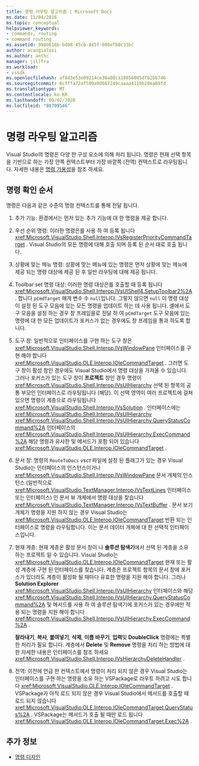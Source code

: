 ```yaml
---
title: 명령 라우팅 알고리즘 | Microsoft Docs
ms.date: 11/04/2016
ms.topic: conceptual
helpviewer_keywords:
- commands, routing
- command routing
ms.assetid: 998b616b-bd08-45cb-845f-808efb8c33bc
author: acangialosi
ms.author: anthc
manager: jillfra
ms.workload:
- vssdk
ms.openlocfilehash: af8d3e53e09214ce36a80ca18856085dfb2bb746
ms.sourcegitcommit: 6cfffa72af599a9d667249caaaa411bb28ea69fd
ms.translationtype: MT
ms.contentlocale: ko-KR
ms.lasthandoff: 09/02/2020
ms.locfileid: "80709546"
---
```

# <a name="command-routing-algorithm"></a>명령 라우팅 알고리즘
Visual Studio의 명령은 다양 한 구성 요소에 의해 처리 됩니다. 명령은 현재 선택 항목을 기반으로 하는 가장 안쪽 컨텍스트부터 가장 바깥쪽 (전역) 컨텍스트로 라우팅됩니다. 자세한 내용은 [명령 가용성](../../extensibility/internals/command-availability.md)을 참조 하세요.

## <a name="order-of-command-resolution"></a>명령 확인 순서
 명령은 다음과 같은 수준의 명령 컨텍스트를 통해 전달 됩니다.

1. 추가 기능: 환경에서는 먼저 있는 추가 기능에 대 한 명령을 제공 합니다.

2. 우선 순위 명령: 이러한 명령은를 사용 하 여 등록 됩니다 <xref:Microsoft.VisualStudio.Shell.Interop.IVsRegisterPriorityCommandTarget> . Visual Studio의 모든 명령에 대해 호출 되며 등록 된 순서 대로 호출 됩니다.

3. 상황에 맞는 메뉴 명령: 상황에 맞는 메뉴에 있는 명령은 먼저 상황에 맞는 메뉴에 제공 되는 명령 대상에 제공 된 후 일반 라우팅에 대해 제공 됩니다.

4. Toolbar set 명령 대상: 이러한 명령 대상은를 호출할 때 등록 됩니다 <xref:Microsoft.VisualStudio.Shell.Interop.IVsUIShell4.SetupToolbar2%2A> . 합니다 `pCmdTarget` 매개 변수 수 `null`입니다. 그렇지 않으면 `null` 이 명령 대상이 설정 된 도구 모음에 있는 모든 명령을 업데이트 하는 데 사용 됩니다. 셸에서 도구 모음을 설정 하는 경우 창 프레임을로 전달 하 여 `pCmdTarget` 도구 모음에 있는 명령에 대 한 모든 업데이트가 포커스가 없는 경우에도 창 프레임을 통과 하도록 합니다.

5. 도구 창: 일반적으로 인터페이스를 구현 하는 도구 창은 <xref:Microsoft.VisualStudio.Shell.Interop.IVsWindowPane> 인터페이스를 구현 해야 합니다 <xref:Microsoft.VisualStudio.OLE.Interop.IOleCommandTarget> . 그러면 도구 창이 활성 창인 경우에도 Visual Studio에서 명령 대상을 가져올 수 있습니다. 그러나 포커스가 있는 도구 창이 **프로젝트** 창인 경우 명령이 <xref:Microsoft.VisualStudio.Shell.Interop.IVsUIHierarchy> 선택 된 항목의 공통 부모인 인터페이스로 라우팅됩니다 (해당). 이 선택 영역이 여러 프로젝트에 걸쳐 있으면 명령이 계층으로 라우팅됩니다 <xref:Microsoft.VisualStudio.Shell.Interop.IVsSolution> . 인터페이스에는 <xref:Microsoft.VisualStudio.Shell.Interop.IVsUIHierarchy> <xref:Microsoft.VisualStudio.Shell.Interop.IVsUIHierarchy.QueryStatusCommand%2A> 인터페이스의 <xref:Microsoft.VisualStudio.Shell.Interop.IVsUIHierarchy.ExecCommand%2A> 해당 명령과 유사한 및 메서드가 포함 되어 있습니다 <xref:Microsoft.VisualStudio.OLE.Interop.IOleCommandTarget> .

6. 문서 창: 명령의 `RouteToDocs` *vsct* 파일에 설정 된 플래그가 있는 경우 Visual Studio는 인터페이스의 인스턴스이거나 <xref:Microsoft.VisualStudio.Shell.Interop.IVsWindowPane> 문서 개체의 인스턴스 (일반적으로 <xref:Microsoft.VisualStudio.TextManager.Interop.IVsTextLines> 인터페이스 또는 인터페이스) 인 문서 뷰 개체에서 명령 대상을 찾습니다 <xref:Microsoft.VisualStudio.TextManager.Interop.IVsTextBuffer> . 문서 보기 개체가 명령을 지원 하지 않는 경우 Visual Studio는 <xref:Microsoft.VisualStudio.OLE.Interop.IOleCommandTarget> 반환 되는 인터페이스로 명령을 라우팅합니다. 이는 문서 데이터 개체에 대 한 선택적 인터페이스입니다.

7. 현재 계층: 현재 계층은 활성 문서 창이 나 **솔루션 탐색기**에서 선택 된 계층을 소유 하는 프로젝트 일 수 있습니다. Visual Studio는 <xref:Microsoft.VisualStudio.OLE.Interop.IOleCommandTarget> 현재 또는 활성 계층에 구현 된 인터페이스를 찾습니다. 계층은 프로젝트 항목의 문서 창에 포커스가 있더라도 계층이 활성화 될 때마다 유효한 명령을 지원 해야 합니다. 그러나 **Solution Explorer** <xref:Microsoft.VisualStudio.Shell.Interop.IVsUIHierarchy> 인터페이스와 해당 <xref:Microsoft.VisualStudio.Shell.Interop.IVsUIHierarchy.QueryStatusCommand%2A> 및 메서드를 사용 하 여 솔루션 탐색기에 포커스가 있는 경우에만 적용 되는 명령을 지원 해야 합니다 <xref:Microsoft.VisualStudio.Shell.Interop.IVsUIHierarchy.ExecCommand%2A> .

     **잘라내기**, **복사**, **붙여넣기**, **삭제**, **이름 바꾸기**, **입력**및 **DoubleClick** 명령에는 특별 한 처리가 필요 합니다. 계층에서 **Delete** 및 **Remove** 명령을 처리 하는 방법에 대 한 자세한 내용은 인터페이스를 참조 하세요 <xref:Microsoft.VisualStudio.Shell.Interop.IVsHierarchyDeleteHandler> .

8. 전역: 이전에 언급 한 컨텍스트에서 명령이 처리 되지 않은 경우 Visual Studio는 인터페이스를 구현 하는 명령을 소유 하는 VSPackage로 라우트 하려고 시도 합니다 <xref:Microsoft.VisualStudio.OLE.Interop.IOleCommandTarget> . VSPackage가 아직 로드 되지 않은 경우 Visual Studio에서 메서드를 호출할 때 로드 되지 않습니다 <xref:Microsoft.VisualStudio.OLE.Interop.IOleCommandTarget.QueryStatus%2A> . VSPackage는 메서드가 호출 될 때만 로드 됩니다 <xref:Microsoft.VisualStudio.OLE.Interop.IOleCommandTarget.Exec%2A> .

## <a name="see-also"></a>추가 정보
- [명령 디자인](../../extensibility/internals/command-design.md)
